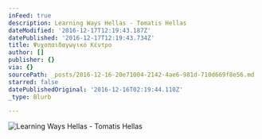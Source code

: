 ```yaml
---
inFeed: true
description: Learning Ways Hellas - Tomatis Hellas
dateModified: '2016-12-17T12:19:43.187Z'
datePublished: '2016-12-17T12:19:43.734Z'
title: Ψυχοπαιδαγωγικό Κέντρο
author: []
publisher: {}
via: {}
sourcePath: _posts/2016-12-16-20e71004-2142-4ae6-981d-710d669f8e56.md
starred: false
datePublishedOriginal: '2016-12-16T02:19:44.110Z'
_type: Blurb

---
```

![Learning Ways Hellas - Tomatis Hellas](https://the-grid-user-content.s3-us-west-2.amazonaws.com/680f2146-48df-422a-9d44-bcf420c303bc.gif)